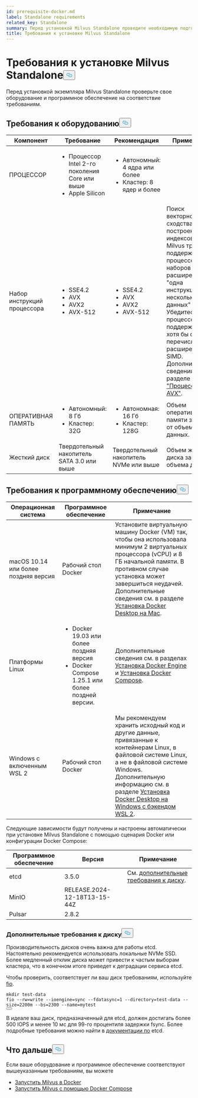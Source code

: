 ```yaml
---
id: prerequisite-docker.md
label: Standalone requirements
related_key: Standalone
summary: Перед установкой Milvus Standalone проведите необходимую подготовку.
title: Требования к установке Milvus Standalone
---
```

<h1 id="Requirements-for-Installing-Milvus-Standalone" class="common-anchor-header">Требования к установке Milvus Standalone<button data-href="#Requirements-for-Installing-Milvus-Standalone" class="anchor-icon" translate="no">
      <svg translate="no"
        aria-hidden="true"
        focusable="false"
        height="20"
        version="1.1"
        viewBox="0 0 16 16"
        width="16"
      >
        <path
          fill="#0092E4"
          fill-rule="evenodd"
          d="M4 9h1v1H4c-1.5 0-3-1.69-3-3.5S2.55 3 4 3h4c1.45 0 3 1.69 3 3.5 0 1.41-.91 2.72-2 3.25V8.59c.58-.45 1-1.27 1-2.09C10 5.22 8.98 4 8 4H4c-.98 0-2 1.22-2 2.5S3 9 4 9zm9-3h-1v1h1c1 0 2 1.22 2 2.5S13.98 12 13 12H9c-.98 0-2-1.22-2-2.5 0-.83.42-1.64 1-2.09V6.25c-1.09.53-2 1.84-2 3.25C6 11.31 7.55 13 9 13h4c1.45 0 3-1.69 3-3.5S14.5 6 13 6z"
        ></path>
      </svg>
    </button></h1><p>Перед установкой экземпляра Milvus Standalone проверьте свое оборудование и программное обеспечение на соответствие требованиям.</p>
<h2 id="Hardware-requirements" class="common-anchor-header">Требования к оборудованию<button data-href="#Hardware-requirements" class="anchor-icon" translate="no">
      <svg translate="no"
        aria-hidden="true"
        focusable="false"
        height="20"
        version="1.1"
        viewBox="0 0 16 16"
        width="16"
      >
        <path
          fill="#0092E4"
          fill-rule="evenodd"
          d="M4 9h1v1H4c-1.5 0-3-1.69-3-3.5S2.55 3 4 3h4c1.45 0 3 1.69 3 3.5 0 1.41-.91 2.72-2 3.25V8.59c.58-.45 1-1.27 1-2.09C10 5.22 8.98 4 8 4H4c-.98 0-2 1.22-2 2.5S3 9 4 9zm9-3h-1v1h1c1 0 2 1.22 2 2.5S13.98 12 13 12H9c-.98 0-2-1.22-2-2.5 0-.83.42-1.64 1-2.09V6.25c-1.09.53-2 1.84-2 3.25C6 11.31 7.55 13 9 13h4c1.45 0 3-1.69 3-3.5S14.5 6 13 6z"
        ></path>
      </svg>
    </button></h2><table>
<thead>
<tr><th>Компонент</th><th>Требование</th><th>Рекомендация</th><th>Примечание</th></tr>
</thead>
<tbody>
<tr><td>ПРОЦЕССОР</td><td><ul><li>Процессор Intel 2-го поколения Core или выше</li><li>Apple Silicon</li></ul></td><td><ul><li>Автономный: 4 ядра или более</li><li>Кластер: 8 ядер и более</li></ul></td><td></td></tr>
<tr><td>Набор инструкций процессора</td><td><ul><li>SSE4.2</li><li>AVX</li><li>AVX2</li><li>AVX-512</li></ul></td><td><ul><li>SSE4.2</li><li>AVX</li><li>AVX2</li><li>AVX-512</li></ul></td><td>Поиск векторного сходства и построение индексов в Milvus требуют поддержки процессором наборов расширений "одна инструкция - несколько данных" (SIMD). Убедитесь, что процессор поддерживает хотя бы одно из перечисленных расширений SIMD. Дополнительные сведения см. в разделе <a href="https://en.wikipedia.org/wiki/Advanced_Vector_Extensions#CPUs_with_AVX">"Процессоры с AVX"</a>.</td></tr>
<tr><td>ОПЕРАТИВНАЯ ПАМЯТЬ</td><td><ul><li>Автономный: 8 Гб</li><li>Кластер: 32G</li></ul></td><td><ul><li>Автономная: 16 Гб</li><li>Кластер: 128G</li></ul></td><td>Объем оперативной памяти зависит от объема данных.</td></tr>
<tr><td>Жесткий диск</td><td>Твердотельный накопитель SATA 3.0 или выше</td><td>Твердотельный накопитель NVMe или выше</td><td>Объем жесткого диска зависит от объема данных.</td></tr>
</tbody>
</table>
<h2 id="Software-requirements" class="common-anchor-header">Требования к программному обеспечению<button data-href="#Software-requirements" class="anchor-icon" translate="no">
      <svg translate="no"
        aria-hidden="true"
        focusable="false"
        height="20"
        version="1.1"
        viewBox="0 0 16 16"
        width="16"
      >
        <path
          fill="#0092E4"
          fill-rule="evenodd"
          d="M4 9h1v1H4c-1.5 0-3-1.69-3-3.5S2.55 3 4 3h4c1.45 0 3 1.69 3 3.5 0 1.41-.91 2.72-2 3.25V8.59c.58-.45 1-1.27 1-2.09C10 5.22 8.98 4 8 4H4c-.98 0-2 1.22-2 2.5S3 9 4 9zm9-3h-1v1h1c1 0 2 1.22 2 2.5S13.98 12 13 12H9c-.98 0-2-1.22-2-2.5 0-.83.42-1.64 1-2.09V6.25c-1.09.53-2 1.84-2 3.25C6 11.31 7.55 13 9 13h4c1.45 0 3-1.69 3-3.5S14.5 6 13 6z"
        ></path>
      </svg>
    </button></h2><table>
<thead>
<tr><th>Операционная система</th><th>Программное обеспечение</th><th>Примечание</th></tr>
</thead>
<tbody>
<tr><td>macOS 10.14 или более поздняя версия</td><td>Рабочий стол Docker</td><td>Установите виртуальную машину Docker (VM) так, чтобы она использовала минимум 2 виртуальных процессора (vCPU) и 8 ГБ начальной памяти. В противном случае установка может завершиться неудачей. <br/>Дополнительные сведения см. в разделе <a href="https://docs.docker.com/desktop/mac/install/">Установка Docker Desktop на Mac</a>.</td></tr>
<tr><td>Платформы Linux</td><td><ul><li>Docker 19.03 или более поздняя версия</li><li>Docker Compose 1.25.1 или более поздней версии.</li></ul></td><td>Дополнительные сведения см. в разделах <a href="https://docs.docker.com/engine/install/">Установка Docker Engine</a> и <a href="https://docs.docker.com/compose/install/">Установка Docker Compose</a>.</td></tr>
<tr><td>Windows с включенным WSL 2</td><td>Рабочий стол Docker</td><td>Мы рекомендуем хранить исходный код и другие данные, привязанные к контейнерам Linux, в файловой системе Linux, а не в файловой системе Windows.<br/>Дополнительную информацию см. в разделе <a href="https://docs.docker.com/desktop/windows/install/#wsl-2-backend">Установка Docker Desktop на Windows с бэкендом WSL 2</a>.</td></tr>
</tbody>
</table>
<p>Следующие зависимости будут получены и настроены автоматически при установке Milvus Standalone с помощью сценария Docker или конфигурации Docker Compose:</p>
<table>
<thead>
<tr><th>Программное обеспечение</th><th>Версия</th><th>Примечание</th></tr>
</thead>
<tbody>
<tr><td>etcd</td><td>3.5.0</td><td>См. <a href="#Additional-disk-requirements">дополнительные требования к диску</a>.</td></tr>
<tr><td>MinIO</td><td>RELEASE.2024-12-18T13-15-44Z</td><td></td></tr>
<tr><td>Pulsar</td><td>2.8.2</td><td></td></tr>
</tbody>
</table>
<h3 id="Additional-disk-requirements" class="common-anchor-header">Дополнительные требования к диску<button data-href="#Additional-disk-requirements" class="anchor-icon" translate="no">
      <svg translate="no"
        aria-hidden="true"
        focusable="false"
        height="20"
        version="1.1"
        viewBox="0 0 16 16"
        width="16"
      >
        <path
          fill="#0092E4"
          fill-rule="evenodd"
          d="M4 9h1v1H4c-1.5 0-3-1.69-3-3.5S2.55 3 4 3h4c1.45 0 3 1.69 3 3.5 0 1.41-.91 2.72-2 3.25V8.59c.58-.45 1-1.27 1-2.09C10 5.22 8.98 4 8 4H4c-.98 0-2 1.22-2 2.5S3 9 4 9zm9-3h-1v1h1c1 0 2 1.22 2 2.5S13.98 12 13 12H9c-.98 0-2-1.22-2-2.5 0-.83.42-1.64 1-2.09V6.25c-1.09.53-2 1.84-2 3.25C6 11.31 7.55 13 9 13h4c1.45 0 3-1.69 3-3.5S14.5 6 13 6z"
        ></path>
      </svg>
    </button></h3><p>Производительность дисков очень важна для работы etcd. Настоятельно рекомендуется использовать локальные NVMe SSD. Более медленный отклик диска может привести к частым выборам кластера, что в конечном итоге приведет к деградации сервиса etcd.</p>
<p>Чтобы проверить, соответствует ли ваш диск требованиям, используйте <a href="https://github.com/axboe/fio">fio</a>.</p>
<pre><code translate="no" class="language-bash"><span class="hljs-built_in">mkdir</span> test-data
fio --rw=write --ioengine=<span class="hljs-built_in">sync</span> --fdatasync=1 --directory=test-data --size=2200m --bs=2300 --name=mytest
<button class="copy-code-btn"></button></code></pre>
<p>В идеале ваш диск, предназначенный для etcd, должен достигать более 500 IOPS и менее 10 мс для 99-го процентиля задержки fsync. Более подробные требования можно найти в <a href="https://etcd.io/docs/v3.5/op-guide/hardware/#disks">документации по</a> etcd.</p>
<h2 id="Whats-next" class="common-anchor-header">Что дальше<button data-href="#Whats-next" class="anchor-icon" translate="no">
      <svg translate="no"
        aria-hidden="true"
        focusable="false"
        height="20"
        version="1.1"
        viewBox="0 0 16 16"
        width="16"
      >
        <path
          fill="#0092E4"
          fill-rule="evenodd"
          d="M4 9h1v1H4c-1.5 0-3-1.69-3-3.5S2.55 3 4 3h4c1.45 0 3 1.69 3 3.5 0 1.41-.91 2.72-2 3.25V8.59c.58-.45 1-1.27 1-2.09C10 5.22 8.98 4 8 4H4c-.98 0-2 1.22-2 2.5S3 9 4 9zm9-3h-1v1h1c1 0 2 1.22 2 2.5S13.98 12 13 12H9c-.98 0-2-1.22-2-2.5 0-.83.42-1.64 1-2.09V6.25c-1.09.53-2 1.84-2 3.25C6 11.31 7.55 13 9 13h4c1.45 0 3-1.69 3-3.5S14.5 6 13 6z"
        ></path>
      </svg>
    </button></h2><p>Если ваше оборудование и программное обеспечение соответствуют вышеуказанным требованиям, вы можете</p>
<ul>
<li><a href="/docs/ru/install_standalone-docker.md">Запустить Milvus в Docker</a></li>
<li><a href="/docs/ru/install_standalone-docker-compose.md">Запустить Milvus с помощью Docker Compose</a></li>
</ul>
